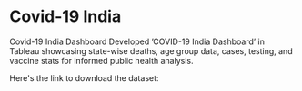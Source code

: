 # Covid-19 India

Covid-19 India Dashboard Developed ’COVID-19 India Dashboard’ in Tableau showcasing state-wise deaths, age group data, cases, testing, and vaccine stats for informed public health analysis.

Here's the link to download the dataset: 
